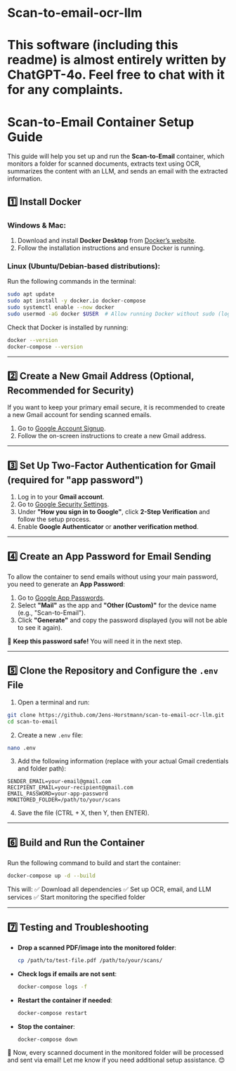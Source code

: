 # Scan-to-email-ocr-llm

# This software (including this readme) is almost entirely written by ChatGPT-4o. Feel free to chat with it for any complaints. 


# Scan-to-Email Container Setup Guide

This guide will help you set up and run the **Scan-to-Email** container, which monitors a folder for scanned documents, extracts text using OCR, summarizes the content with an LLM, and sends an email with the extracted information.

## **1️⃣ Install Docker**
### **Windows & Mac:**
1. Download and install **Docker Desktop** from [Docker’s website](https://www.docker.com/products/docker-desktop/).
2. Follow the installation instructions and ensure Docker is running.

### **Linux (Ubuntu/Debian-based distributions):**
Run the following commands in the terminal:
```sh
sudo apt update
sudo apt install -y docker.io docker-compose
sudo systemctl enable --now docker
sudo usermod -aG docker $USER  # Allow running Docker without sudo (log out and back in to apply)
```

Check that Docker is installed by running:
```sh
docker --version
docker-compose --version
```

---

## **2️⃣ Create a New Gmail Address (Optional, Recommended for Security)**
If you want to keep your primary email secure, it is recommended to create a new Gmail account for sending scanned emails.

1. Go to [Google Account Signup](https://accounts.google.com/signup).
2. Follow the on-screen instructions to create a new Gmail address.

---

## **3️⃣ Set Up Two-Factor Authentication for Gmail (required for "app password")**
1. Log in to your **Gmail account**.
2. Go to [Google Security Settings](https://myaccount.google.com/security).
3. Under **"How you sign in to Google"**, click **2-Step Verification** and follow the setup process.
4. Enable **Google Authenticator** or **another verification method**.

---

## **4️⃣ Create an App Password for Email Sending**
To allow the container to send emails without using your main password, you need to generate an **App Password**:

1. Go to [Google App Passwords](https://myaccount.google.com/apppasswords).
2. Select **"Mail"** as the app and **"Other (Custom)"** for the device name (e.g., "Scan-to-Email").
3. Click **"Generate"** and copy the password displayed (you will not be able to see it again).

🚨 **Keep this password safe!** You will need it in the next step.

---

## **5️⃣ Clone the Repository and Configure the `.env` File**
1. Open a terminal and run:
```sh
git clone https://github.com/Jens-Horstmann/scan-to-email-ocr-llm.git
cd scan-to-email
```
2. Create a new `.env` file:
```sh
nano .env
```
3. Add the following information (replace with your actual Gmail credentials and folder path):
```
SENDER_EMAIL=your-email@gmail.com
RECIPIENT_EMAIL=your-recipient@gmail.com
EMAIL_PASSWORD=your-app-password
MONITORED_FOLDER=/path/to/your/scans
```
4. Save the file (CTRL + X, then Y, then ENTER).

---

## **6️⃣ Build and Run the Container**
Run the following command to build and start the container:
```sh
docker-compose up -d --build
```

This will:
✅ Download all dependencies
✅ Set up OCR, email, and LLM services
✅ Start monitoring the specified folder

---

## **7️⃣ Testing and Troubleshooting**
- **Drop a scanned PDF/image into the monitored folder**:
  ```sh
  cp /path/to/test-file.pdf /path/to/your/scans/
  ```
- **Check logs if emails are not sent**:
  ```sh
  docker-compose logs -f
  ```
- **Restart the container if needed**:
  ```sh
  docker-compose restart
  ```
- **Stop the container**:
  ```sh
  docker-compose down
  ```

🚀 Now, every scanned document in the monitored folder will be processed and sent via email! Let me know if you need additional setup assistance. 😊

